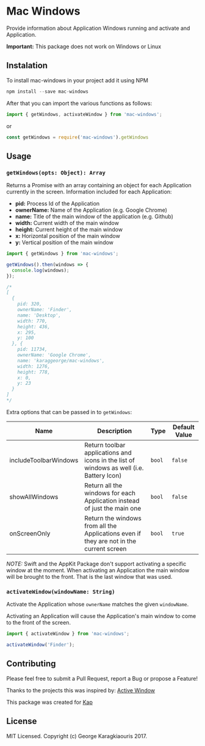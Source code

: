 Mac Windows
==

Provide information about Application Windows running and activate and Application.

**Important:** This package does not work on Windows or Linux

## Instalation

To install mac-windows in your project add it using NPM
```javascript
npm install --save mac-windows
```

After that you can import the various functions as follows:
```js
import { getWindows, activateWindow } from 'mac-windows';
```

or 

```js
const getWindows = require('mac-windows').getWindows
```

## Usage

### `getWindows(opts: Object): Array`

Returns a Promise with an array containing an object for each Application currently in the screen. Information included for each Application:
- **pid:** Process Id of the Application
- **ownerName:** Name of the Application (e.g. Google Chrome)
- **name:** Title of the main window of the application (e.g. Github)
- **width:** Current width of the main window
- **height:** Current height of the main window
- **x:** Horizontal position of the main window
- **y:** Vertical position of the main window

```js
import { getWindows } from 'mac-windows';

getWindows().then(windows => {
  console.log(windows);
});

/*
[
  { 
    pid: 320,
    ownerName: 'Finder',
    name: 'Desktop',
    width: 770,
    height: 436,
    x: 295,
    y: 100 
  }, {
    pid: 11734,
    ownerName: 'Google Chrome',
    name: 'karaggeorge/mac-windows',
    width: 1276,
    height: 778,
    x: 0,
    y: 23
  }
]
*/
```

Extra options that can be passed in to `getWindows`:

| Name | Description | Type | Default Value |
|---|---|---|---|
| includeToolbarWindows | Return toolbar applications and icons in the list of  windows as well (i.e. Battery Icon) | `bool` | `false` | 
| showAllWindows | Return all the windows for each Application instead of just the main one | `bool` | `false` |
| onScreenOnly | Return the windows from all the Applications even if they are not in the current screen | `bool` | `true` |

_NOTE:_ Swift and the AppKit Package don't support activating a specific window at the moment. When activating an Application the main window will be brought to the front. That is the last window that was used.

### `activateWindow(windowName: String)`

Activate the Application whose `ownerName` matches the given `windowName`.

Activating an Application will cause the Application's main window to come to the front of the screen. 

```js
import { activateWindow } from 'mac-windows';

activateWindow('Finder');
```

## Contributing

Please feel free to submit a Pull Request, report a Bug or propose a Feature!

Thanks to the projects this was inspired by: [Active Window](https://github.com/wk-j/mac-active-window)

This package was created for [Kap](https://github.com/wulkano/kap)

## License
MIT Licensed. Copyright (c) George Karagkiaouris 2017.

